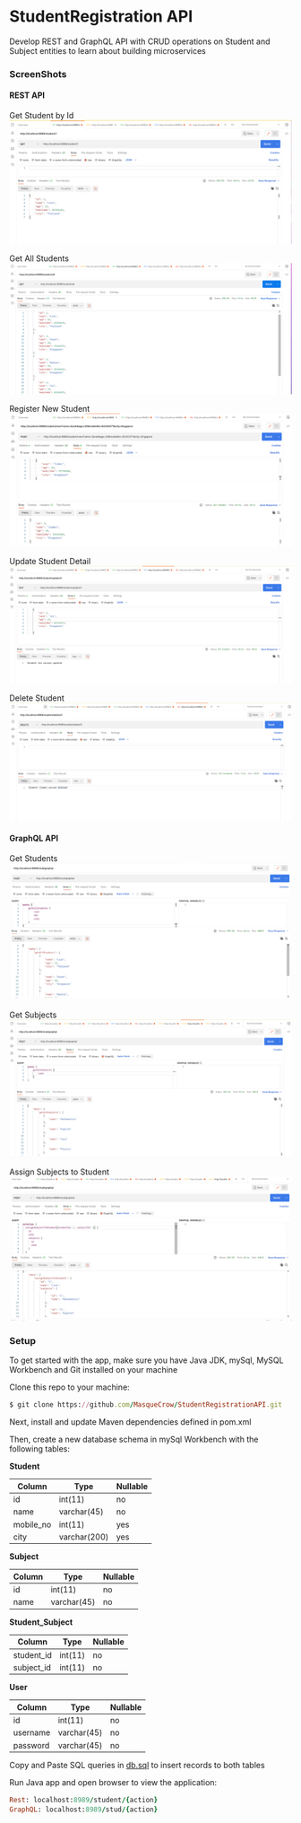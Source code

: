 # StudentRegistration API

Develop REST and GraphQL API with CRUD operations on Student and Subject entities to learn about building microservices

### ScreenShots

#### REST API

Get Student by Id
![Get Student by Id](/src/main/resources/ss/rest_get.png?raw=true "Get")

Get All Students
![Get Students](/src/main/resources/ss/rest_get_all.png?raw=true "Get")

Register New Student
![New Student](/src/main/resources/ss/rest_new.png?raw=true "New")

Update Student Detail
![Update Student](/src/main/resources/ss/rest_update.png?raw=true "Put")

Delete Student
![Delete Student](/src/main/resources/ss/rest_delete.png?raw=true "Delete")

#### GraphQL API

Get Students
![Get Students](/src/main/resources/ss/graphql_get_studs.png?raw=true "Get")

Get Subjects
![Get Subjects](/src/main/resources/ss/graphql_get_subjs.png?raw=true "Get")

Assign Subjects to Student
![Get Subjects to Student](/src/main/resources/ss/graphql_assign_subjs_to_studs.png?raw=true "Get")

### Setup

To get started with the app, make sure you have Java JDK, mySql, MySQL Workbench and Git installed on your machine

Clone this repo to your machine:
```ruby
$ git clone https://github.com/MasqueCrow/StudentRegistrationAPI.git

```

Next, install and update Maven dependencies defined in pom.xml 

Then, create a new database schema in mySql Workbench with the following tables:

**Student**

| Column    | Type         | Nullable |
| --------- | -----------  |--------  | 
| id        | int(11)      | no       |
| name      | varchar(45)  | no       | 
| mobile_no | int(11)      | yes      |
| city      | varchar(200) | yes      |

**Subject**

| Column    | Type         | Nullable |
| --------- | -----------  |--------  | 
| id        | int(11)      | no       |
| name      | varchar(45)  | no       | 

**Student_Subject**

| Column     | Type         | Nullable |
| ---------  | -----------  |--------  | 
| student_id | int(11)      | no       |
| subject_id | int(11)      | no       | 

**User**

| Column    | Type         | Nullable
| --------- | -----------  |------ | 
| id        | int(11)      | no    |
| username  | varchar(45)  | no    | 
| password  | varchar(45)  | no    |

Copy and Paste SQL queries in [db.sql](/src/main/resources/db.sql) to insert records to both tables

Run Java app and open browser to view the application:
```ruby
Rest: localhost:8989/student/{action}
GraphQL: localhost:8989/stud/{action}
```

